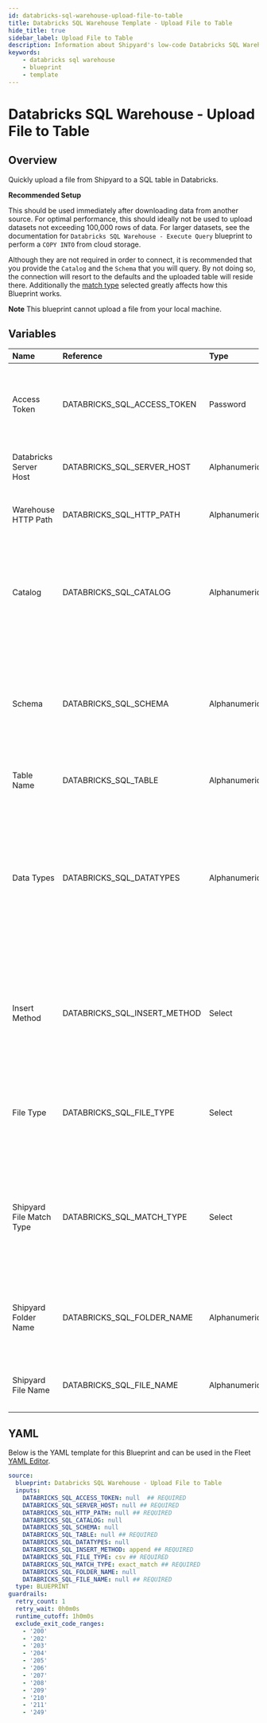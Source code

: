 ```yaml
---
id: databricks-sql-warehouse-upload-file-to-table
title: Databricks SQL Warehouse Template - Upload File to Table
hide_title: true
sidebar_label: Upload File to Table
description: Information about Shipyard's low-code Databricks SQL Warehouse Upload File to Table blueprint. Quickly upload a file from Shipyard to a SQL table in Databricks 
keywords:
    - databricks sql warehouse
    - blueprint
    - template
---
```


# Databricks SQL Warehouse - Upload File to Table

## Overview
Quickly upload a file from Shipyard to a SQL table in Databricks. 

__Recommended Setup__

This should be used immediately after downloading data from another source. For optimal performance, this should ideally not be used to upload datasets not exceeding 100,000 rows of data. For larger datasets, see the documentation for `Databricks SQL Warehouse - Execute Query` blueprint to perform a `COPY INTO` from cloud storage.

Although they are not required in order to connect, it is recommended that you provide the `Catalog` and the `Schema` that you will query. By not doing so, the connection will resort to the defaults and the uploaded table will reside there. Additionally the [match type](https://www.shipyardapp.com/docs/reference/blueprint-library/match-type/) selected greatly affects how this Blueprint works.

**Note**
This blueprint cannot upload a file from your local machine.

## Variables

| Name | Reference | Type | Required | Default | Options | Description |
|:-----|:----------|:-----|:---------|:--------|:--------|:------------|
| Access Token | DATABRICKS_SQL_ACCESS_TOKEN  | Password |:white_check_mark: | - | - | The access token generated in Databricks for programatic access |
| Databricks Server Host | DATABRICKS_SQL_SERVER_HOST  | Alphanumeric |:white_check_mark: | - | - | The URL address of the SQL warehouse |
| Warehouse HTTP Path | DATABRICKS_SQL_HTTP_PATH  | Alphanumeric |:white_check_mark: | - | - | The extended path for the SQL warehouse |
| Catalog | DATABRICKS_SQL_CATALOG  | Alphanumeric |:heavy_minus_sign: | - | - | The optional catalog to connect to. If none is provided, this will default to Hive Metastore |
| Schema | DATABRICKS_SQL_SCHEMA  | Alphanumeric |:heavy_minus_sign: | - | - | The optional schema to connect to. If none is provided, the blueprint will connect to the `default` schema |
| Table Name | DATABRICKS_SQL_TABLE  | Alphanumeric |:white_check_mark: | - | - | The table in Databricks to write to |
| Data Types | DATABRICKS_SQL_DATATYPES  | Alphanumeric |:heavy_minus_sign: | - | - | The optional Spark datatypes to use in Databricks. These should be in JSON format, and if none are provided then the datatypes will be inferred. |
| Insert Method | DATABRICKS_SQL_INSERT_METHOD  | Select |:white_check_mark: | `append` | Append: `append`<br></br><br></br>Create or Replace: `replace`<br></br><br></br> | This decides whether to append to an existing table or overwrite an exiting table. |
| File Type | DATABRICKS_SQL_FILE_TYPE  | Select |:white_check_mark: | `csv` | CSV: `csv`<br></br><br></br>Parquet: `parquet`<br></br><br></br> | The file type to load |
| Shipyard File Match Type | DATABRICKS_SQL_MATCH_TYPE  | Select |:white_check_mark: | `exact_match` | Exact Match: `exact_match`<br></br><br></br>Regex Match: `regex_match`<br></br><br></br> | Determines if the text in "Shipyard File Name" will look for one file with exact match, or multiple files using regex. |
| Shipyard Folder Name | DATABRICKS_SQL_FOLDER_NAME  | Alphanumeric |:heavy_minus_sign: | - | - | The optional name of the folder where the file in Shipyard is located |
| Shipyard File Name | DATABRICKS_SQL_FILE_NAME  | Alphanumeric |:white_check_mark: | - | - | The name of the file in Shipyard to load to Databricks |


## YAML
Below is the YAML template for this Blueprint and can be used in the Fleet [YAML Editor](../../reference/fleets/yaml-editor.md).
```yaml
source:
  blueprint: Databricks SQL Warehouse - Upload File to Table
  inputs:
    DATABRICKS_SQL_ACCESS_TOKEN: null  ## REQUIRED
    DATABRICKS_SQL_SERVER_HOST: null ## REQUIRED
    DATABRICKS_SQL_HTTP_PATH: null ## REQUIRED
    DATABRICKS_SQL_CATALOG: null
    DATABRICKS_SQL_SCHEMA: null
    DATABRICKS_SQL_TABLE: null ## REQUIRED
    DATABRICKS_SQL_DATATYPES: null
    DATABRICKS_SQL_INSERT_METHOD: append ## REQUIRED
    DATABRICKS_SQL_FILE_TYPE: csv ## REQUIRED
    DATABRICKS_SQL_MATCH_TYPE: exact_match ## REQUIRED
    DATABRICKS_SQL_FOLDER_NAME: null
    DATABRICKS_SQL_FILE_NAME: null ## REQUIRED
  type: BLUEPRINT
guardrails:
  retry_count: 1
  retry_wait: 0h0m0s
  runtime_cutoff: 1h0m0s
  exclude_exit_code_ranges:
    - '200'
    - '202'
    - '203'
    - '204'
    - '205'
    - '206'
    - '207'
    - '208'
    - '209'
    - '210'
    - '211'
    - '249'

```
